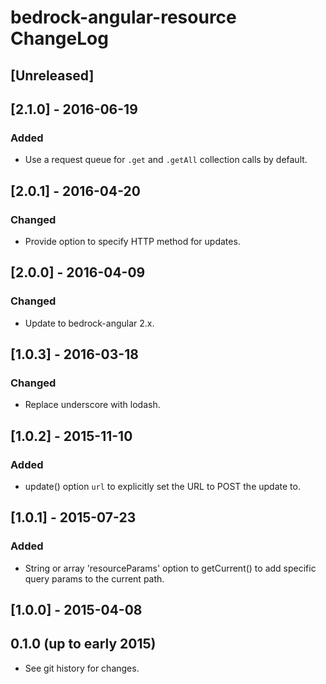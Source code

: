 # bedrock-angular-resource ChangeLog

## [Unreleased]

## [2.1.0] - 2016-06-19

### Added
- Use a request queue for `.get` and `.getAll` collection calls by default.

## [2.0.1] - 2016-04-20

### Changed
- Provide option to specify HTTP method for updates.

## [2.0.0] - 2016-04-09

### Changed
- Update to bedrock-angular 2.x.

## [1.0.3] - 2016-03-18

### Changed
- Replace underscore with lodash.

## [1.0.2] - 2015-11-10

### Added
- update() option `url` to explicitly set the URL to POST the update to.

## [1.0.1] - 2015-07-23

### Added
- String or array 'resourceParams' option to getCurrent() to add specific query
  params to the current path.

## [1.0.0] - 2015-04-08

## 0.1.0 (up to early 2015)

- See git history for changes.
